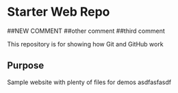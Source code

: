 # Starter Web Repo

##NEW COMMENT
##other comment
##third comment

This repository is for showing how Git and GitHub work

## Purpose

Sample website with plenty of files for demos
asdfasfasdf
